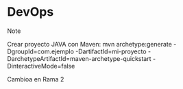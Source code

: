 # DevOps
> [!NOTE]
> Crear proyecto JAVA con Maven:
>mvn archetype:generate -DgroupId=com.ejemplo -DartifactId=mi-proyecto -DarchetypeArtifactId=maven-archetype-quickstart -DinteractiveMode=false

Cambioa en Rama 2